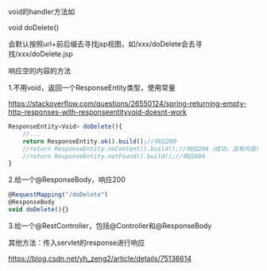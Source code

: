 void的handler方法如

void doDelete()

会默认按照url+前后缀去寻找jsp视图，如/xxx/doDelete会去寻找/xxx/doDelete.jsp

响应空的内容的方法

1.不用void，返回一个ResponseEntity<Void>类型，使用常量

https://stackoverflow.com/questions/26550124/spring-returning-empty-http-responses-with-responseentityvoid-doesnt-work

```javascript
ResponseEntity<Void> doDelete(){
    //...
    return ResponseEntity.ok().build();//响应200
    //return ResponseEntity.noContent().build();//响应204（成功，没有内容）
    //return ResponseEntity.notFound().build();//响应404
}
```

2.给一个@ResponseBody，响应200

```javascript
@RequestMapping("/doDelete")
@ResponseBody
void doDelete(){}
```

3.给一个@RestController，包括@Controller和@ResponseBody



其他方法：传入servlet的response进行响应

https://blog.csdn.net/yh_zeng2/article/details/75136614